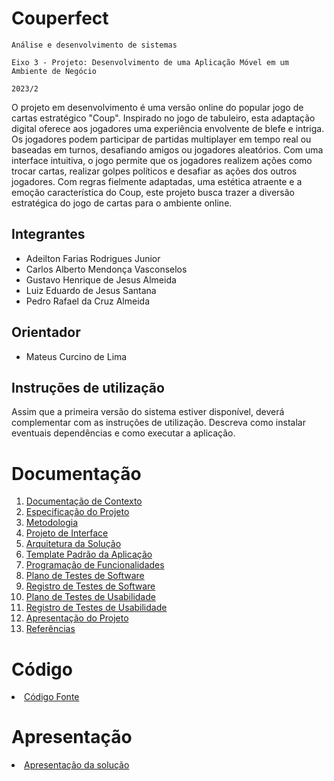 # Couperfect

`Análise e desenvolvimento de sistemas`

`Eixo 3 - Projeto: Desenvolvimento de uma Aplicação Móvel em um Ambiente de Negócio`

`2023/2`

O projeto em desenvolvimento é uma versão online do popular jogo de cartas estratégico "Coup". Inspirado no jogo de tabuleiro, esta adaptação digital oferece aos jogadores uma experiência envolvente de blefe e intriga. Os jogadores podem participar de partidas multiplayer em tempo real ou baseadas em turnos, desafiando amigos ou jogadores aleatórios. Com uma interface intuitiva, o jogo permite que os jogadores realizem ações como trocar cartas, realizar golpes políticos e desafiar as ações dos outros jogadores. Com regras fielmente adaptadas, uma estética atraente e a emoção característica do Coup, este projeto busca trazer a diversão estratégica do jogo de cartas para o ambiente online.

## Integrantes

* Adeilton Farias Rodrigues Junior
* Carlos Alberto Mendonça Vasconselos
* Gustavo Henrique de Jesus Almeida
* Luiz Eduardo de Jesus Santana
* Pedro Rafael da Cruz Almeida

## Orientador

* Mateus Curcino de Lima

## Instruções de utilização

Assim que a primeira versão do sistema estiver disponível, deverá complementar com as instruções de utilização. Descreva como instalar eventuais dependências e como executar a aplicação.

# Documentação

<ol>
<li><a href="docs/1/documentacao-contexto.md"> Documentação de Contexto</a></li>
<li><a href="docs/2/especificacao-projeto.md"> Especificação do Projeto</a></li>
<li><a href="docs/3/metodologia.md"> Metodologia</a></li>
<li><a href="docs/4/projeto-interface.md"> Projeto de Interface</a></li>
<li><a href="docs/5/arquitetura-solucao.md"> Arquitetura da Solução</a></li>
<li><a href="docs/6/template-padrao-aplicacao.md"> Template Padrão da Aplicação</a></li>
<li><a href="docs/7/programacao-funcionalidades.md"> Programação de Funcionalidades</a></li>
<li><a href="docs/8/plano-testes-software.md"> Plano de Testes de Software</a></li>
<li><a href="docs/9/registro-testes-software.md"> Registro de Testes de Software</a></li>
<li><a href="docs/10/plano-testes-usabilidade.md"> Plano de Testes de Usabilidade</a></li>
<li><a href="docs/11/registro-testes-usabilidade.md"> Registro de Testes de Usabilidade</a></li>
<li><a href="docs/12/apresentacao-projeto.md"> Apresentação do Projeto</a></li>
<li><a href="docs/13/referencias.md"> Referências</a></li>
</ol>

# Código

<li><a href="src/README.md"> Código Fonte</a></li>

# Apresentação

<li><a href="presentation/README.md"> Apresentação da solução</a></li>
